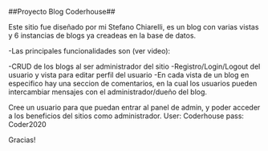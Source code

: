##Proyecto Blog Coderhouse##

Este sitio fue diseñado por mi Stefano Chiarelli, es un blog con varias vistas y 6 instancias de blogs ya creadeas en la base de datos.

-Las principales funcionalidades son (ver video):

-CRUD de los blogs al ser administrador del sitio
-Registro/Login/Logout del usuario y vista para editar perfil del usuario
-En cada vista de un blog en especifico hay una seccion de comentarios, en la cual los usuarios pueden intercambiar mensajes con el administrador/dueño del blog.

Cree un usuario para que puedan entrar al panel de admin, y poder acceder a los beneficios del sitios como administrador.
User: Coderhouse
pass: Coder2020

Gracias!